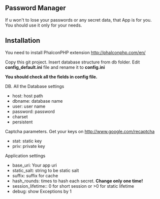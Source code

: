 Password Manager
-------------------------

If u won't to lose your passwords or any secret data, that App is for you.
You should use it only for your needs.

Installation
-------------------------
You need to install PhalconPHP extension http://phalconphp.com/en/

Copy this git project. Insert database structure from db folder. Edit **config_default.ini** file and rename it to **config.ini**

**You should check all the fields in config file.**

DB. All the Database settings
- host: host path
- dbname: database name
- user: user name
- password: password
- charset
- persistent

Captcha parameters. Get your keys on http://www.google.com/recaptcha
- stat: static key
- priv: private key

Application settings
- base_uri: Your app uri
- static_salt: string to be static salt
- suffix: suffix for cache
- hash_rounds: times to hash each secret. **Change only one time!**
- session_lifetime:: 0 for short session or >0 for static lifetime
- debug: show Exceptions by 1
